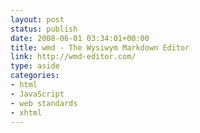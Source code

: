 ```yaml
---
layout: post
status: publish
date: 2008-06-01 03:34:01+00:00
title: wmd - The Wysiwym Markdown Editor
link: http://wmd-editor.com/
type: aside
categories:
- html
- JavaScript
- web standards
- xhtml
---
```

